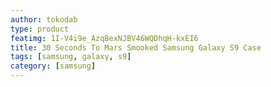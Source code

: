 ```yaml
---
author: tokodab
type: product
featimg: 1I-V4i9e_AzqBexNJBV46WQDhqH-kxEI6
title: 30 Seconds To Mars Smooked Samsung Galaxy S9 Case
tags: [samsung, galaxy, s9]
category: [samsung]
---
```

